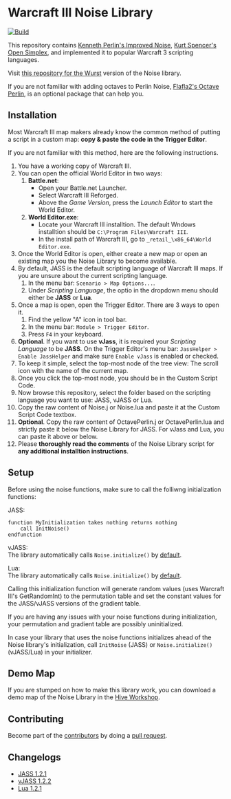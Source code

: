 # Warcraft III Noise Library

[![Build](https://circleci.com/gh/eGlint/Warcraft-III-Noise-Library.svg?&branch=master)](https://circleci.com/gh/eGlint/Warcraft-III-Noise-Library)

This repository contains [Kenneth Perlin's Improved Noise](https://mrl.nyu.edu/~perlin/noise/), [Kurt Spencer's Open Simplex](https://gist.github.com/KdotJPG/b1270127455a94ac5d19), and implemented it to popular Warcraft 3 scripting languages.

Visit [this repository for the Wurst](https://github.com/eGlint/wurstNoiselib)  version of the Noise library.

If you are not familiar with adding octaves to Perlin Noise, [Flafla2's Octave Perlin](https://flafla2.github.io/2014/08/09/perlinnoise.html), is an optional package that can help you.

## Installation

Most Warcraft III map makers already know the common method of putting a script in a custom map: __copy & paste the code in the Trigger Editor__.

If you are not familiar with this method, here are the following instructions.

1. You have a working copy of Warcraft III.
2. You can open the official World Editor in two ways:
    1. __Battle.net__:
        - Open your Battle.net Launcher.
        - Select Warcraft III Reforged.
        - Above the _Game Version_, press the _Launch Editor_ to start the World Editor.
    2. __World Editor.exe__:
        - Locate your Warcraft III installtion. The default Wndows installtion should be `C:\Program Files\Warcraft III`.
        - In the install path of Warcraft III, go to `_retail_\x86_64\World Editor.exe`.
3. Once the World Editor is open, either create a new map or open an existing map you the Noise Library to become available.
4. By default, JASS is the default scripting language of Warcraft III maps. If you are unsure about the current scripting language.
    1. In the menu bar: `Scenario > Map Options...`.
    2. Under _Scripting Language_, the optio in the dropdown menu should either be __JASS__ or __Lua__.
5. Once a map is open, open the Trigger Editor. There are 3 ways to open it.
    1. Find the yellow "A" icon in tool bar.
    2. In the menu bar: `Module > Trigger Editor`.
    3. Press `F4` in your keyboard.
6. __Optional__. If you want to use __vJass__, it is required your  _Scripting Language_ to be __JASS__. On the Trigger Editor's menu bar: `JassHelper > Enable JassHelper` and make sure `Enable vJass` is enabled or checked.
7. To keep it simple, select the top-most node of the tree view: The scroll icon with the name of the current map.
8. Once you click the top-most node, you should be in the Custom Script Code.
9. Now browse this repository, select the folder based on the scripting language you want to use: JASS, vJASS or Lua.
10. Copy the raw content of Noise.j or Noise.lua and paste it at the Custom Script Code textbox.
11. __Optional__. Copy the raw content of OctavePerlin.j or OctavePerlin.lua and strictly paste it below the Noise Library for JASS. For vJass and Lua, you can paste it above or below.
12. Please __thoroughly read the comments__ of the Noise Library script for __any additional installtion instructions__.

## Setup

Before using the noise functions, make sure to call the folliwng initialization functions:

JASS:

```
function MyInitialization takes nothing returns nothing 
    call InitNoise()
endfunction
```

vJASS:<br>
The library automatically calls `Noise.initialize()` by [default](vJASS/Noise.j#L10-14).

Lua:<br>
The library automatically calls `Noise.initialize()` by [default](Lua/Noise.lua#L209).

Calling this initialization function will generate random values (uses Warcraft III's GetRandomInt) to the permutation table and set the constant values for the JASS/vJASS versions of the gradient table.

If you are having any issues with your noise functions during initialization, your permutation and gradient table are possibly uninitialized.

In case your library that uses the noise functions initializes ahead of the Noise library's initialization, call `InitNoise` (JASS) or `Noise.initialize()` (vJASS/Lua) in your initializer.

## Demo Map

If you are stumped on how to make this library work, you can download a demo map of the Noise Library in the [Hive Workshop](https://www.hiveworkshop.com/threads/noise-library-v1-2.319413/#Contents:~:Contents&text=Previews-,Contents,-Add%20resource).

## Contributing

Become part of the [contributors](https://github.com/eGlint/Warcraft-III-Noise-Library/graphs/contributors) by doing a [pull request](https://github.com/eGlint/Warcraft-III-Noise-Library/pulls).

## Changelogs

- [JASS 1.2.1](JASS/changelog.md)
- [vJASS 1.2.2](vJASS/changelog.md)
- [Lua 1.2.1](Lua/changelog.md)
